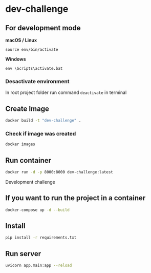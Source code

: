 # dev-challenge

## For development mode

**macOS / Linux**

`source env/bin/activate` 

**Windows**

`env \Scripts\activate.bat`

### Desactivate environment

In root project folder run command `deactivate` in terminal

## Create Image

```bash
docker build -t "dev-challenge" .
```

### Check if image was created

```bash
docker images
```
## Run container

```bash
docker run -d -p 8000:8000 dev-challenge:latest
```

Development challenge

## If you want to run the project in a container

```bash
docker-compose up -d --build
```

## Install

```bash
pip install -r requirements.txt
```

## Run server

```bash
uvicorn app.main:app --reload
```
